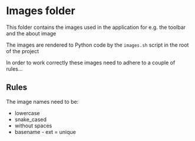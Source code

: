 # Images folder

This folder contains the images used in the application for e.g. the toolbar and the about image

The images are rendered to Python code by the `images.sh` script in the root of the project

In order to work correctly these images need to adhere to a couple of rules...

## Rules

The image names need to be:

* lowercase
* snake_cased
* without spaces
* basename - ext = unique
